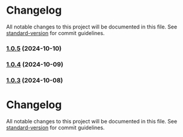 # Changelog

All notable changes to this project will be documented in this file. See [standard-version](https://github.com/conventional-changelog/standard-version) for commit guidelines.

### [1.0.5](https://github.com/j-ahernandez/OptiSuite_Orchi/compare/v1.0.4...v1.0.5) (2024-10-10)

### [1.0.4](https://github.com/j-ahernandez/OptiSuite_Orchi/compare/v1.0.3...v1.0.4) (2024-10-09)

### [1.0.3](https://github.com/j-ahernandez/OptiSuite_Orchi/compare/v1.0.2...v1.0.3) (2024-10-08)

# Changelog

All notable changes to this project will be documented in this file. See [standard-version](https://github.com/conventional-changelog/standard-version) for commit guidelines.
